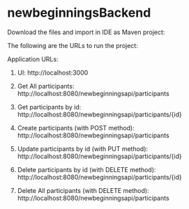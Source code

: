 # newbeginningsBackend

Download the files and import in IDE as Maven project:

The following are the URLs to run the project:

Application URLs:

1) UI: http://localhost:3000

2) Get All participants: http://localhost:8080/newbeginningsapi/participants

3) Get participants by id: http://localhost:8080/newbeginningsapi/participants/{id}

4) Create participants (with POST method): http://localhost:8080/newbeginningsapi/participants

5) Update participants by id (with PUT method): http://localhost:8080/newbeginningsapi/participants/{id}

6) Delete participants by id (with DELETE method): http://localhost:8080/newbeginningsapi/participants/{id}

7) Delete All participants (with DELETE method): http://localhost:8080/newbeginningsapi/participants
